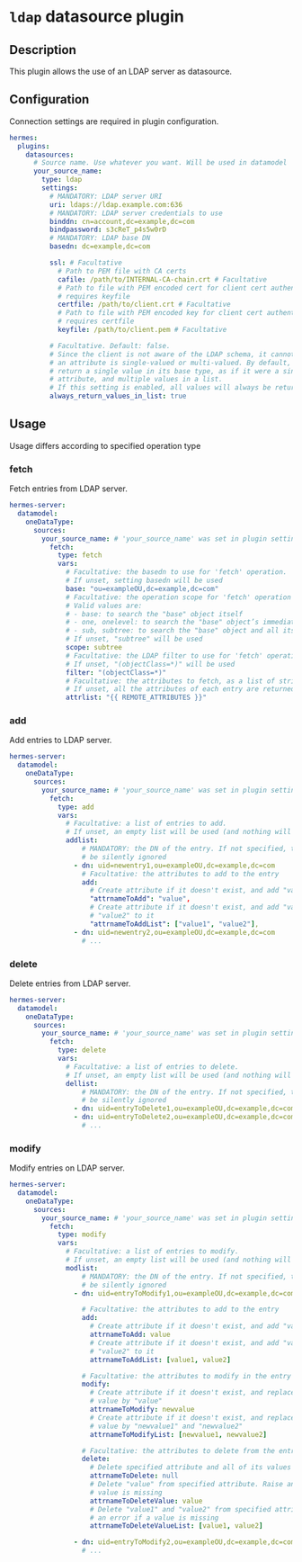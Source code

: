 <!--
Hermes : Change Data Capture (CDC) tool from any source(s) to any target
Copyright (C) 2023 INSA Strasbourg

This file is part of Hermes.

Hermes is free software: you can redistribute it and/or modify
it under the terms of the GNU General Public License as published by
the Free Software Foundation, either version 3 of the License, or
(at your option) any later version.

Hermes is distributed in the hope that it will be useful,
but WITHOUT ANY WARRANTY; without even the implied warranty of
MERCHANTABILITY or FITNESS FOR A PARTICULAR PURPOSE. See the
GNU General Public License for more details.

You should have received a copy of the GNU General Public License
along with Hermes. If not, see <https://www.gnu.org/licenses/>.
-->

# `ldap` datasource plugin

## Description

This plugin allows the use of an LDAP server as datasource.

## Configuration

Connection settings are required in plugin configuration.

```yaml
hermes:
  plugins:
    datasources:
      # Source name. Use whatever you want. Will be used in datamodel
      your_source_name:
        type: ldap
        settings:
          # MANDATORY: LDAP server URI
          uri: ldaps://ldap.example.com:636
          # MANDATORY: LDAP server credentials to use
          binddn: cn=account,dc=example,dc=com
          bindpassword: s3cReT_p4s5w0rD
          # MANDATORY: LDAP base DN
          basedn: dc=example,dc=com

          ssl: # Facultative
            # Path to PEM file with CA certs
            cafile: /path/to/INTERNAL-CA-chain.crt # Facultative
            # Path to file with PEM encoded cert for client cert authentication,
            # requires keyfile
            certfile: /path/to/client.crt # Facultative
            # Path to file with PEM encoded key for client cert authentication,
            # requires certfile
            keyfile: /path/to/client.pem # Facultative

          # Facultative. Default: false.
          # Since the client is not aware of the LDAP schema, it cannot know whether
          # an attribute is single-valued or multi-valued. By default, it will
          # return a single value in its base type, as if it were a single-valued
          # attribute, and multiple values in a list.
          # If this setting is enabled, all values will always be returned in a list.
          always_return_values_in_list: true
```

## Usage

Usage differs according to specified operation type

### fetch

Fetch entries from LDAP server.

```yaml
hermes-server:
  datamodel:
    oneDataType:
      sources:
        your_source_name: # 'your_source_name' was set in plugin settings
          fetch:
            type: fetch
            vars:
              # Facultative: the basedn to use for 'fetch' operation.
              # If unset, setting basedn will be used
              base: "ou=exampleOU,dc=example,dc=com"
              # Facultative: the operation scope for 'fetch' operation
              # Valid values are:
              # - base: to search the "base" object itself
              # - one, onelevel: to search the "base" object’s immediate children
              # - sub, subtree: to search the "base" object and all its descendants
              # If unset, "subtree" will be used
              scope: subtree
              # Facultative: the LDAP filter to use for 'fetch' operation
              # If unset, "(objectClass=*)" will be used
              filter: "(objectClass=*)"
              # Facultative: the attributes to fetch, as a list of strings
              # If unset, all the attributes of each entry are returned
              attrlist: "{{ REMOTE_ATTRIBUTES }}"
```

### add

Add entries to LDAP server.

```yaml
hermes-server:
  datamodel:
    oneDataType:
      sources:
        your_source_name: # 'your_source_name' was set in plugin settings
          fetch:
            type: add
            vars:
              # Facultative: a list of entries to add.
              # If unset, an empty list will be used (and nothing will be added)
              addlist:
                  # MANDATORY: the DN of the entry. If not specified, the entry will
                  # be silently ignored
                - dn: uid=newentry1,ou=exampleOU,dc=example,dc=com
                  # Facultative: the attributes to add to the entry
                  add:
                    # Create attribute if it doesn't exist, and add "value" to it
                    "attrnameToAdd": "value",
                    # Create attribute if it doesn't exist, and add "value1" and
                    # "value2" to it
                    "attrnameToAddList": ["value1", "value2"],
                - dn: uid=newentry2,ou=exampleOU,dc=example,dc=com
                  # ...
```

### delete

Delete entries from LDAP server.

```yaml
hermes-server:
  datamodel:
    oneDataType:
      sources:
        your_source_name: # 'your_source_name' was set in plugin settings
          fetch:
            type: delete
            vars:
              # Facultative: a list of entries to delete.
              # If unset, an empty list will be used (and nothing will be deleted)
              dellist:
                  # MANDATORY: the DN of the entry. If not specified, the entry will
                  # be silently ignored
                - dn: uid=entryToDelete1,ou=exampleOU,dc=example,dc=com
                - dn: uid=entryToDelete2,ou=exampleOU,dc=example,dc=com
                  # ...
```

### modify

Modify entries on LDAP server.

```yaml
hermes-server:
  datamodel:
    oneDataType:
      sources:
        your_source_name: # 'your_source_name' was set in plugin settings
          fetch:
            type: modify
            vars:
              # Facultative: a list of entries to modify.
              # If unset, an empty list will be used (and nothing will be modified)
              modlist:
                  # MANDATORY: the DN of the entry. If not specified, the entry will
                  # be silently ignored
                - dn: uid=entryToModify1,ou=exampleOU,dc=example,dc=com

                  # Facultative: the attributes to add to the entry
                  add:
                    # Create attribute if it doesn't exist, and add "value" to it
                    attrnameToAdd: value
                    # Create attribute if it doesn't exist, and add "value1" and
                    # "value2" to it
                    attrnameToAddList: [value1, value2]

                  # Facultative: the attributes to modify in the entry
                  modify:
                    # Create attribute if it doesn't exist, and replace all its
                    # value by "value"
                    attrnameToModify: newvalue
                    # Create attribute if it doesn't exist, and replace all its
                    # value by "newvalue1" and "newvalue2"
                    attrnameToModifyList: [newvalue1, newvalue2]

                  # Facultative: the attributes to delete from the entry
                  delete:
                    # Delete specified attribute and all of its values
                    attrnameToDelete: null
                    # Delete "value" from specified attribute. Raise an error if
                    # value is missing
                    attrnameToDeleteValue: value
                    # Delete "value1" and "value2" from specified attribute. Raise
                    # an error if a value is missing
                    attrnameToDeleteValueList: [value1, value2]

                - dn: uid=entryToModify2,ou=exampleOU,dc=example,dc=com
                  # ...
```
